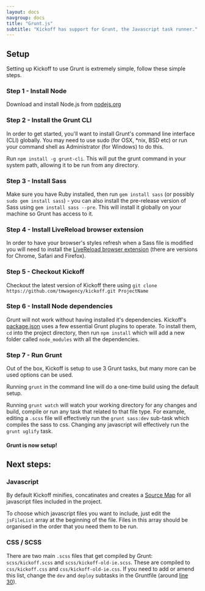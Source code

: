 ```yaml
---
layout: docs
navgroup: docs
title: "Grunt.js"
subtitle: "Kickoff has support for Grunt, the Javascript task runner."
---
```

## Setup

Setting up Kickoff to use Grunt is extremely simple, follow these simple steps.

### Step 1 - Install Node
Download and install Node.js from [nodejs.org](http://nodejs.org/)

### Step 2 - Install the Grunt CLI
In order to get started, you'll want to install Grunt's command line interface (CLI) globally. You may need to use sudo (for OSX, *nix, BSD etc) or run your command shell as Administrator (for Windows) to do this.

Run `npm install -g grunt-cli`. This will put the grunt command in your system path, allowing it to be run from any directory.

### Step 3 - Install Sass
Make sure you have Ruby installed, then run `gem install sass` (or possibly `sudo gem install sass`) - you can also install the pre-release version of Sass using `gem install sass --pre`. This will install it globally on your machine so Grunt has access to it.

### Step 4 - Install LiveReload browser extension
In order to have your browser's styles refresh when a Sass file is modified you will need to install the [LiveReload browser extension](http://feedback.livereload.com/knowledgebase/articles/86242-how-do-i-install-and-use-the-browser-extensions-) (there are versions for Chrome, Safari and Firefox).

### Step 5 - Checkout Kickoff
Checkout the latest version of Kickoff there using `git clone https://github.com/tmwagency/kickoff.git ProjectName`

### Step 6 - Install Node dependencies
Grunt will not work without having installed it's dependencies. Kickoff's [package.json](https://github.com/tmwagency/kickoff/blob/master/package.json#L23) uses a few essential Grunt plugins to operate. To install them, `cd` into the project directory, then run `npm install` which will add a new folder called `node_modules` with all the dependencies.

### Step 7 - Run Grunt
Out of the box, Kickoff is setup to use 3 Grunt tasks, but many more can be used options can be used.

Running `grunt` in the command line will do a one-time build using the default setup.

Running `grunt watch` will watch your working directory for any changes and build, compile or run any task that related to that file type. For example, editing a `.scss` file will effectively run the `grunt sass:dev` sub-task which compiles the sass to css. Changing any javascript will effectively run the `grunt uglify` task.

#### Grunt is now setup!

## Next steps:
### Javascript
By default Kickoff minifies, concatinates and creates a [Source Map](http://www.html5rocks.com/en/tutorials/developertools/sourcemaps/) for all javascript files included in the project.

To choose which javascript files you want to include, just edit the `jsFileList` array at the beginning of the file. Files in this array should be organised in the order that you need them to be run.

### CSS / SCSS
There are two main `.scss` files that get compiled by Grunt: `scss/kickoff.scss` and `scss/kickoff-old-ie.scss`. These are compiled to `css/kickoff.css` and `css/kickoff-old-ie.css`. If you need to add or amend this list, change the `dev` and `deploy` subtasks in the Gruntfile (around [line 30](https://github.com/tmwagency/kickoff/blob/master/Gruntfile.js#L32)).

